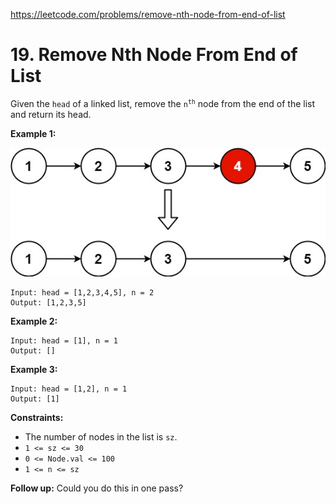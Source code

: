 https://leetcode.com/problems/remove-nth-node-from-end-of-list
# 19. Remove Nth Node From End of List
Given the <code>head</code> of a linked list, remove the <code>n<sup>th</sup></code> node from the end of the list and return its head.




**Example 1:**

![](/img/2020_10_03_remove_ex1.jpg)
```
Input: head = [1,2,3,4,5], n = 2
Output: [1,2,3,5]

```
**Example 2:**

```
Input: head = [1], n = 1
Output: []

```
**Example 3:**

```
Input: head = [1,2], n = 1
Output: [1]

```



**Constraints:**

* The number of nodes in the list is <code>sz</code>.
* <code>1 <= sz <= 30</code>
* <code>0 <= Node.val <= 100</code>
* <code>1 <= n <= sz</code>



**Follow up:** Could you do this in one pass?

